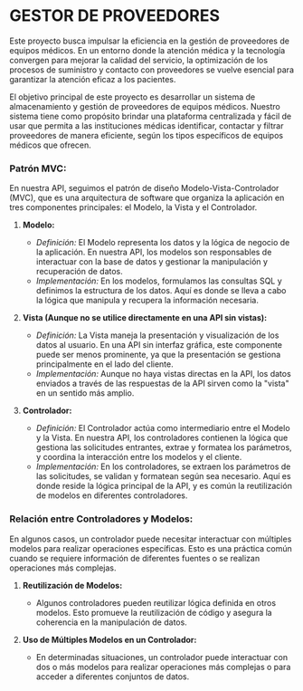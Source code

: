 # GESTOR DE PROVEEDORES

Este proyecto busca impulsar la eficiencia en la gestión de proveedores de equipos médicos. En un entorno donde la atención médica y la tecnología convergen para mejorar la calidad del servicio, la optimización de los procesos de suministro y contacto con proveedores se vuelve esencial para garantizar la atención eficaz a los pacientes.

El objetivo principal de este proyecto es desarrollar un sistema de almacenamiento y gestión de proveedores de equipos médicos. Nuestro sistema tiene como propósito brindar una plataforma centralizada y fácil de usar que permita a las instituciones médicas identificar, contactar y filtrar proveedores de manera eficiente, según los tipos específicos de equipos médicos que ofrecen.


### Patrón MVC:

En nuestra API, seguimos el patrón de diseño Modelo-Vista-Controlador (MVC), que es una arquitectura de software que organiza la aplicación en tres componentes principales: el Modelo, la Vista y el Controlador.

1. **Modelo:**
   - *Definición:* El Modelo representa los datos y la lógica de negocio de la aplicación. En nuestra API, los modelos son responsables de interactuar con la base de datos y gestionar la manipulación y recuperación de datos.
   - *Implementación:* En los modelos, formulamos las consultas SQL y definimos la estructura de los datos. Aquí es donde se lleva a cabo la lógica que manipula y recupera la información necesaria.

2. **Vista (Aunque no se utilice directamente en una API sin vistas):**
   - *Definición:* La Vista maneja la presentación y visualización de los datos al usuario. En una API sin interfaz gráfica, este componente puede ser menos prominente, ya que la presentación se gestiona principalmente en el lado del cliente.
   - *Implementación:* Aunque no haya vistas directas en la API, los datos enviados a través de las respuestas de la API sirven como la "vista" en un sentido más amplio.

3. **Controlador:**
   - *Definición:* El Controlador actúa como intermediario entre el Modelo y la Vista. En nuestra API, los controladores contienen la lógica que gestiona las solicitudes entrantes, extrae y formatea los parámetros, y coordina la interacción entre los modelos y el cliente.
   - *Implementación:* En los controladores, se extraen los parámetros de las solicitudes, se validan y formatean según sea necesario. Aquí es donde reside la lógica principal de la API, y es común la reutilización de modelos en diferentes controladores.

### Relación entre Controladores y Modelos:

En algunos casos, un controlador puede necesitar interactuar con múltiples modelos para realizar operaciones específicas. Esto es una práctica común cuando se requiere información de diferentes fuentes o se realizan operaciones más complejas.

1. **Reutilización de Modelos:**
   - Algunos controladores pueden reutilizar lógica definida en otros modelos. Esto promueve la reutilización de código y asegura la coherencia en la manipulación de datos.

2. **Uso de Múltiples Modelos en un Controlador:**
   - En determinadas situaciones, un controlador puede interactuar con dos o más modelos para realizar operaciones más complejas o para acceder a diferentes conjuntos de datos.
